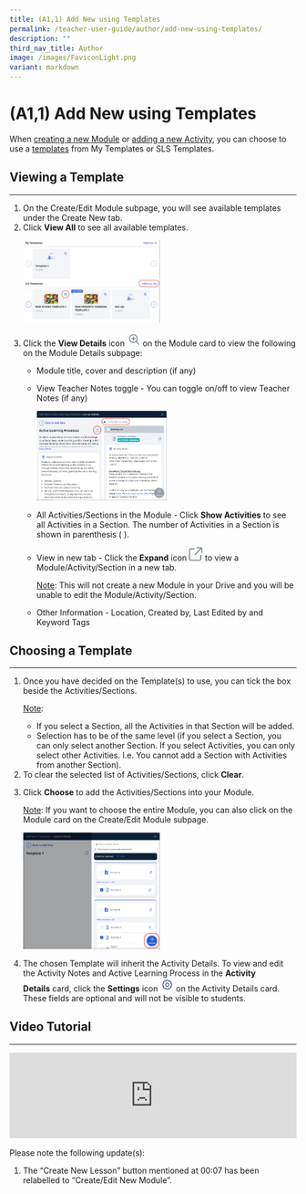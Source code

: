 ```yaml
---
title: (A1,1) Add New using Templates
permalink: /teacher-user-guide/author/add-new-using-templates/
description: ""
third_nav_title: Author
image: /images/FaviconLight.png
variant: markdown
---
```

<h1 id="add-new-using-templates">(A1,1) Add New using Templates</h1>
<p>When <a target="_blank" href="/teacher-user-guide/author/create-new-modules/">creating a new Module</a> or <a target="_blank" href="/teacher-user-guide/author/add-new-activities-and-sections/">adding a new Activity</a>, you can choose to use a <a target="_blank" href="/teacher-user-guide/author/about-templates/">templates</a>  from My Templates or SLS Templates. </p>
<h2 id="viewing-a-template">Viewing a Template</h2>
<hr>
<ol>
<li>On the Create/Edit Module subpage, you will see available templates under the Create New tab.</li>
<li>Click <strong>View All</strong> to see all available templates.</li>
<p><img style="width: 50%;" src="/images/2Teacher/AU_AddNewTemplate1.png"></p>

<li><p>Click&nbsp;the <b>View Details</b> icon <img style="width:1.5rem; display: inline;" src="/images/Icons/ViewDetails.svg"> on the Module card to view the following on the Module Details subpage:</p>
<ul>
<li>Module title, cover and description (if any)</li>
<li><p>View Teacher Notes toggle - You can toggle on/off to view Teacher Notes (if any)</p>
<p><img style="width: 50%;" src="/images/2Teacher/AU-AddNewTemplate2.png"></p>
</li>
<li><p>All Activities/Sections in the Module - Click <strong>Show Activities</strong> to see all Activities in a Section. The number of Activities in a Section is shown in parenthesis ( ).</p>
</li>
<li><p>View in new tab - Click the <strong>Expand</strong> icon <img style="width:1.5rem; display: inline;" src="/images/Icons/external-link.svg"> to view a Module/Activity/Section in a new tab.</p></li>
<p><u>Note</u>: This will not create a new Module in your Drive and you will be unable to edit the Module/Activity/Section.</p>
<li><p>Other Information - Location, Created by, Last Edited by and Keyword Tags</p>
</li>
</ul>
</li>
</ol>
<h2 id="choosing-a-template">Choosing a Template</h2>
<hr>
<ol>
<li><p>Once you have decided on the Template(s) to use, you can tick the box beside the Activities/Sections.</p>
	<p> <u>Note</u>: </p>
<ul>
<li>If you select a Section, all the Activities in that Section will be added.</li>
<li>Selection has to be of the same level (if you select a Section, you can only select another Section. If you select Activities, you can only select other Activities. I.e. You cannot add a Section with Activities from another Section).</li>
</ul>
</li>
<li>To clear the selected list of Activities/Sections, click <strong>Clear</strong>.</li>
<li><p>Click <strong>Choose</strong> to add the Activities/Sections into your Module.</p>
	<p> <u>Note</u>: If you want to choose the entire Module, you can also click on the Module card on the Create/Edit Module subpage.</p>
<p><img style="width: 50%;" src="/images/2Teacher/AU-AddNewTemplate3.png"></p>
</li>
<li>
	<p>The chosen Template will inherit the Activity Details. To view and edit the Activity Notes and Active Learning Process in the&nbsp;<b>Activity Details</b>&nbsp;card, click the <b>Settings</b> icon&nbsp;<img style="width:1.5rem; display: inline;" src="/images/Icons/Settings24.svg"> on the&nbsp;Activity Details&nbsp;card. These fields are optional and will not be visible to students.
</p></li>
</ol>
<h2>Video Tutorial</h2>
<hr>
<div class="bp-youtube">
<iframe allowfullscreen="" allow="accelerometer; autoplay; clipboard-write; encrypted-media; gyroscope; picture-in-picture; web-share" frameborder="0" title="SLS R19 Add New using Templates" src="https://www.youtube.com/embed/E_LKZUqKad4" height="100%" width="100%"></iframe></div>
<p>Please note the following update(s):
</p><ol><li>The “Create New Lesson” button mentioned at 00:07 has been relabelled to “Create/Edit New Module”.</li></ol><p></p>